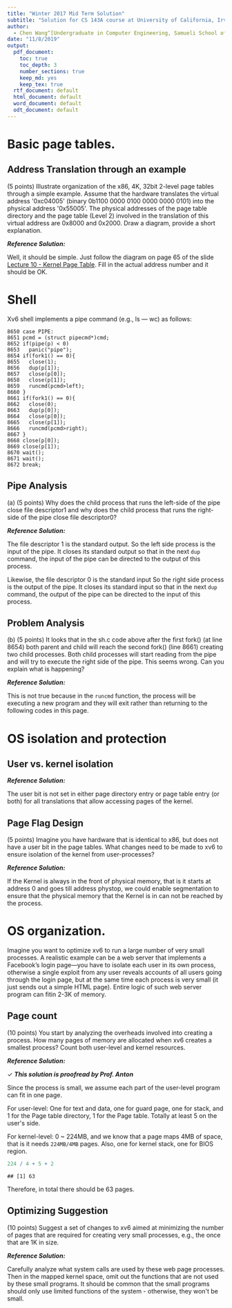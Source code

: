 ```yaml
---
title: "Winter 2017 Mid Term Solution"
subtitle: "Solution for CS 143A course at University of California, Irvine"
author: 
  - Chen Wang^[Undergraduate in Computer Engineering, Samueli School of Engineering, University of California, Irvine. (chenw23@uci.edu)]
date: "11/8/2019"
output:
  pdf_document:
    toc: true
    toc_depth: 3
    number_sections: true
    keep_md: yes
    keep_tex: true
  rtf_document: default
  html_document: default
  word_document: default
  odt_document: default
---
```


# Basic page tables.

## Address Translation through an example

(5 points)  Illustrate  organization  of  the  x86,  4K,  32bit  2-level  page  tables  through  a simple example.  Assume that the hardware translates the virtual address '0xc04005' (binary 0b1100 0000 0100 0000 0000 0101) into the physical address '0x55005'.  The physical addresses of the page table directory and the page table (Level 2) involved in the translation of this virtual address are 0x8000 and 0x2000.  Draw a diagram,  provide a short explanation.

***Reference Solution:***

Well, it should be simple. Just follow the diagram on page 65 of the slide [Lecture 10 - Kernel Page Table](https://www.ics.uci.edu/~aburtsev/143A/lectures/lecture10-kernel-page-table/lecture10-kernel-page-table.pdf). Fill in the actual address number and it should be OK.

# Shell

Xv6 shell implements a pipe command (e.g., ls — wc) as follows:

```
8650 case PIPE:
8651 pcmd = (struct pipecmd*)cmd;
8652 if(pipe(p) < 0)
8653   panic("pipe");
8654 if(fork1() == 0){
8655   close(1);
8656   dup(p[1]);
8657   close(p[0]);
8658   close(p[1]);
8659   runcmd(pcmd>left);
8660 }
8661 if(fork1() == 0){
8662   close(0);
8663   dup(p[0]);
8664   close(p[0]);
8665   close(p[1]);
8666   runcmd(pcmd>right);
8667 }
8668 close(p[0]);
8669 close(p[1]);
8670 wait();
8671 wait();
8672 break;
```

## Pipe Analysis

(a)  (5 points)  Why does the child process that runs the left-side of the pipe close file descriptor1 and why does the child process that runs the right-side of the pipe close file descriptor0?

***Reference Solution:***

The file descriptor 1 is the standard output. So the left side process is the input of the pipe. It closes its standard output so that in the next `dup` command, the input of the pipe can be directed to the output of this process.

Likewise, the file descriptor 0 is the standard input So the right side process is the output of the pipe. It closes its standard input so that in the next `dup` command, the output of the pipe can be directed to the input of this process.

## Problem Analysis

(b)  (5 points)  It looks that in the sh.c code above after the first fork() (at line 8654) both parent and child will reach the second fork() (line 8661) creating two child processes.  Both child processes will start reading from the pipe and will try to execute the right side of the pipe.  This seems wrong.  Can you explain what is happening?

***Reference Solution:***

This is not true because in the `runcmd` function, the process will be executing a new program and they will exit rather than returning to the following codes in this page.

# OS isolation and protection

## User vs. kernel isolation

***Reference Solution:***

The user bit is not set in either page directory entry or page table entry (or both) for all translations that allow accessing pages of the kernel.

## Page Flag Design

(5 points)  Imagine you have hardware that is identical to x86, but does not have a user bit in the page tables.  What changes need to be made to xv6 to ensure isolation of the kernel from user-processes?

***Reference Solution:***

If the Kernel is always in the front of physical memory, that is it starts at address 0 and goes till address phystop, we could enable segmentation to ensure that the physical memory that the Kernel is in can not be reached by the process.

# OS  organization. 

Imagine  you  want  to  optimize  xv6  to  run  a  large  number  of  very  small processes.  A realistic example can be a web server that implements a Facebook’s login page—you have to isolate each user in its own process, otherwise a single exploit from any user reveals accounts of all users going through the login page, but at the same time each process is very small (it just sends out a simple HTML page).  Entire logic of such web server program can fitin 2-3K of memory.

## Page count

(10 points)  You start by analyzing the overheads involved into creating a process.  How many pages of memory are allocated when xv6 creates a smallest process?  Count both user-level and kernel resources.

***Reference Solution:***

$\checkmark$  ***This solution is proofread by Prof. Anton***

Since the process is small, we assume each part of the user-level program can fit in one page.

For user-level: One for text and data, one for guard page, one for stack, and 1 for the Page table directory, 1 for the Page table. Totally at least 5 on the user's side.


For kernel-level: 0 ~ 224MB, and we know that a page maps 4MB of space, that is it needs `224MB/4MB` pages. Also, one for kernel stack, one for BIOS region.


```r
224 / 4 + 5 + 2
```

```
## [1] 63
```
Therefore, in total there should be 63 pages.

## Optimizing Suggestion
(10 points)  Suggest a set of changes to xv6 aimed at minimizing the number of pages that are required for creating very small processes, e.g., the once that are 1K in size.

***Reference Solution:***

Carefully analyze what system calls are used by these web page processes. Then in the mapped kernel space, omit out the functions that are not used by these small programs. It should be common that the small programs should only use limited functions of the system -  otherwise, they won't be small.
